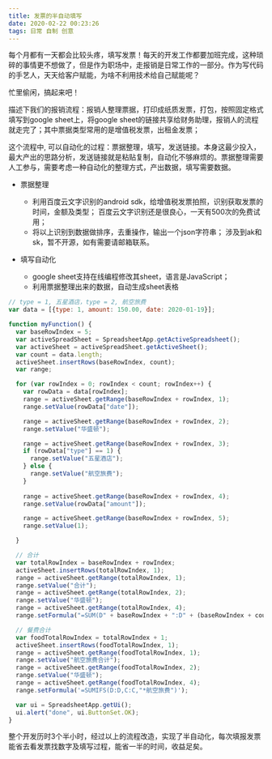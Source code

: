 ```yaml
---
title: 发票的半自动填写
date: 2020-02-22 00:23:26
tags: 日常 自制 创意
---
```


每个月都有一天都会比较头疼，填写发票！每天的开发工作都要加班完成，这种琐碎的事情更不想做了，但是作为职场中，走报销是日常工作的一部分。作为写代码的手艺人，天天给客户赋能，为啥不利用技术给自己赋能呢？

忙里偷闲，搞起来吧！
<!-- more -->

描述下我们的报销流程：报销人整理票据，打印成纸质发票，打包，按照固定格式填写到google sheet上，将google sheet的链接共享给财务助理，报销人的流程就走完了；其中票据类型常用的是增值税发票，出租金发票；

这个流程中, 可以自动化的过程：票据整理，填写，发送链接。本身这最少投入，最大产出的思路分析，发送链接就是粘贴复制，自动化不够麻烦的。票据整理需要人工参与，需要考虑一种自动化的整理方式，产出数据，填写需要数据。

- 票据整理
    - 利用百度云文字识别的android sdk，给增值税发票拍照，识别获取发票的时间，金额及类型；
百度云文字识别还是很良心，一天有500次的免费试用；
    - 将以上识别到数据做排序，去重操作，输出一个json字符串；
涉及到ak和sk，暂不开源，如有需要请邮箱联系。

- 填写自动化
    - google sheet支持在线编程修改其sheet，语言是JavaScript；
    - 利用票据整理出来的数据，自动生成sheet表格

```javascript
// type = 1, 五星酒店，type = 2, 航空旅费
var data = [{type: 1, amount: 150.00, date: 2020-01-19}];

function myFunction() {
  var baseRowIndex = 5;
  var activeSpreadSheet = SpreadsheetApp.getActiveSpreadsheet();
  var activeSheet = activeSpreadSheet.getActiveSheet();
  var count = data.length;
  activeSheet.insertRows(baseRowIndex, count);
  var range;

  for (var rowIndex = 0; rowIndex < count; rowIndex++) {
    var rowData = data[rowIndex];
    range = activeSheet.getRange(baseRowIndex + rowIndex, 1);
    range.setValue(rowData["date"]);

    range = activeSheet.getRange(baseRowIndex + rowIndex, 2);
    range.setValue("华盛顿");

    range = activeSheet.getRange(baseRowIndex + rowIndex, 3);
    if (rowData["type"] == 1) {
      range.setValue("五星酒店");
    } else {
      range.setValue("航空旅费");
    }
   
    range = activeSheet.getRange(baseRowIndex + rowIndex, 4);
    range.setValue(rowData["amount"]);

    range = activeSheet.getRange(baseRowIndex + rowIndex, 5);
    range.setValue(1);

  }

  // 合计
  var totalRowIndex = baseRowIndex + rowIndex;
  activeSheet.insertRows(totalRowIndex, 1);
  range = activeSheet.getRange(totalRowIndex, 1);
  range.setValue("合计");
  range = activeSheet.getRange(totalRowIndex, 2);
  range.setValue("华盛顿");
  range = activeSheet.getRange(totalRowIndex, 4);
  range.setFormula("=SUM(D" + baseRowIndex + ":D" + (baseRowIndex + count - 1) + ")");

  // 餐费合计
  var foodTotalRowIndex = totalRowIndex + 1;
  activeSheet.insertRows(foodTotalRowIndex, 1);
  range = activeSheet.getRange(foodTotalRowIndex, 1);
  range.setValue("航空旅费合计");
  range = activeSheet.getRange(foodTotalRowIndex, 2);
  range.setValue("华盛顿");
  range = activeSheet.getRange(foodTotalRowIndex, 4);
  range.setFormula('=SUMIFS(D:D,C:C,"*航空旅费")');

  var ui = SpreadsheetApp.getUi();
  ui.alert("done", ui.ButtonSet.OK);
}

```

整个开发历时3个半小时，经过以上的流程改造，实现了半自动化，每次填报发票能省去看发票找数字及填写过程，能省一半的时间，收益足矣。